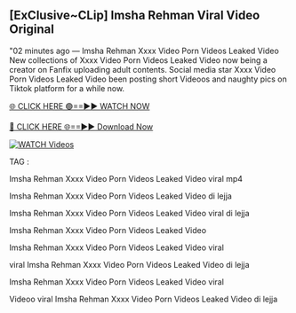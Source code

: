 ## [ExClusive~CLip] Imsha Rehman Viral Video Original


"02 minutes ago —  Imsha Rehman Xxxx Video Porn Videos Leaked Video New collections of   Xxxx Video Porn Videos Leaked Video now being a creator on Fanfix uploading adult contents. Social media star   Xxxx Video Porn Videos Leaked Video been posting short Videoos and naughty pics on Tiktok platform for a while now.


[🌐 CLICK HERE 🟢==►► WATCH NOW](https://ultra-bulletin.blogspot.com/p/ultra-bulletin-23.html)

[🔴 CLICK HERE 🌐==►► Download Now](https://ultra-bulletin.blogspot.com/p/ultra-bulletin-23.html)

[![WATCH Videos](https://i.imgur.com/dJHk4Zq.gif)](https://ultra-bulletin.blogspot.com/p/ultra-bulletin-23.html)


TAG :

Imsha Rehman Xxxx Video Porn Videos Leaked Video viral mp4

Imsha Rehman Xxxx Video Porn Videos Leaked Video di lejja

Imsha Rehman Xxxx Video Porn Videos Leaked Video viral di lejja

Imsha Rehman Xxxx Video Porn Videos Leaked Video

Imsha Rehman Xxxx Video Porn Videos Leaked Video viral

viral Imsha Rehman Xxxx Video Porn Videos Leaked Video di lejja

Imsha Rehman Xxxx Video Porn Videos Leaked Video viral

Videoo viral Imsha Rehman Xxxx Video Porn Videos Leaked Video di lejja
